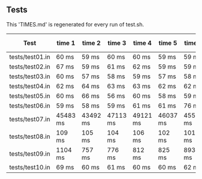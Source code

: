 ## Tests
This 'TIMES.md' is regenerated for every run of test.sh.

| Test | time 1 | time 2 | time 3 | time 4 | time 5 | time 6 | time 7 | time 8 | time 9 | time 10 | AVG |
| --- | --- | --- | --- | --- | --- | --- | --- | --- | --- | --- | --- |
| tests/test01.in | 60 ms | 59 ms | 60 ms | 60 ms | 59 ms | 59 ms | 59 ms | 59 ms | 61 ms | 64 ms | 60 ms |
| tests/test02.in | 67 ms | 59 ms | 61 ms | 62 ms | 59 ms | 59 ms | 60 ms | 60 ms | 70 ms | 59 ms | 61 ms |
| tests/test03.in | 60 ms | 57 ms | 58 ms | 59 ms | 57 ms | 58 ms | 59 ms | 60 ms | 58 ms | 58 ms | 58 ms |
| tests/test04.in | 62 ms | 64 ms | 63 ms | 63 ms | 62 ms | 62 ms | 62 ms | 63 ms | 64 ms | 64 ms | 62 ms |
| tests/test05.in | 60 ms | 66 ms | 56 ms | 60 ms | 58 ms | 59 ms | 58 ms | 59 ms | 61 ms | 58 ms | 59 ms |
| tests/test06.in | 59 ms | 58 ms | 59 ms | 61 ms | 61 ms | 76 ms | 80 ms | 61 ms | 60 ms | 58 ms | 63 ms |
| tests/test07.in | 45483 ms | 43492 ms | 47113 ms | 49121 ms | 46037 ms | 45515 ms | 44825 ms | 44715 ms | 44353 ms | 43957 ms | 45461 ms |
| tests/test08.in | 109 ms | 105 ms | 104 ms | 106 ms | 102 ms | 101 ms | 105 ms | 107 ms | 106 ms | 102 ms | 104 ms |
| tests/test09.in | 1104 ms | 757 ms | 776 ms | 812 ms | 825 ms | 893 ms | 823 ms | 825 ms | 811 ms | 779 ms | 840 ms |
| tests/test10.in | 69 ms | 60 ms | 61 ms | 60 ms | 60 ms | 62 ms | 62 ms | 61 ms | 61 ms | 60 ms | 61 ms |
